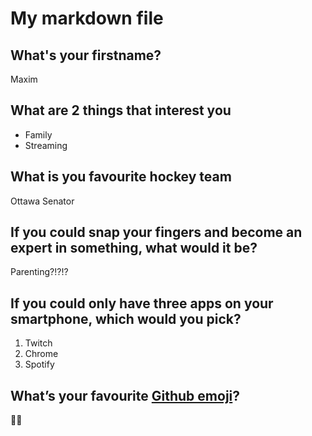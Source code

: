 # My markdown file

## What's your firstname?
Maxim

## What are 2 things that interest you

* Family
* Streaming

## What is you favourite hockey team

Ottawa Senator

## If you could snap your fingers and become an expert in something, what would it be?

Parenting?!?!?

## If you could only have three apps on your smartphone, which would you pick?

1. Twitch
2. Chrome
3. Spotify

## What’s your favourite [Github emoji](https://gist.github.com/rxaviers/7360908)?

:surfing_man:
